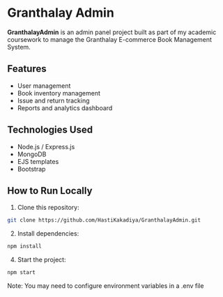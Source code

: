 # Granthalay Admin

**GranthalayAdmin** is an admin panel project built as part of my academic coursework to manage the Granthalay E-commerce Book Management System.

## Features
- User management
- Book inventory management
- Issue and return tracking
- Reports and analytics dashboard

## Technologies Used
- Node.js / Express.js
- MongoDB
- EJS templates
- Bootstrap

## How to Run Locally
1. Clone this repository:
```bash
git clone https://github.com/HastiKakadiya/GranthalayAdmin.git
```
2. Install dependencies:
```bash
npm install
```
4. Start the project:
```bash
npm start
```
Note: You may need to configure environment variables in a .env file


